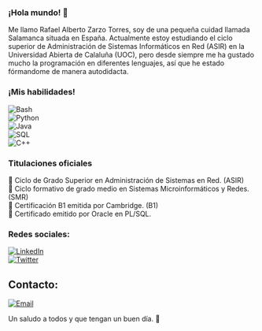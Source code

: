 ### ¡Hola mundo! 👋

<!--
**Rorschach-lord/Rorschach-lord** is a ✨ _special_ ✨ repository because its `README.md` (this file) appears on your GitHub profile.-->

Me llamo Rafael Alberto Zarzo Torres, soy de una pequeña cuidad llamada Salamanca situada en España. Actualmente estoy estudiando el ciclo superior de Administración de Sistemas Informáticos en Red (ASIR) en la Universidad Abierta de Calaluña (UOC), pero desde siempre me ha gustado mucho la programación en diferentes lenguajes, así que he estado fórmandome de manera autodidacta.

### ¡Mis habilidades!

![Bash](https://img.shields.io/badge/Bash-0000ff?style=for-the-badge&logo=Linux&logoColor=white&labelColor=0000ff)</br>
![Python](https://img.shields.io/badge/Python-00b4ff?style=for-the-badge&logo=Python&logoColor=white&labelColor=00b4ff)</br>
![Java](https://img.shields.io/badge/Java-ff8000?style=for-the-badge&logo=Java&logoColor=white&labelColor=ff8000)</br>
![SQL](https://img.shields.io/badge/SQL-d7fc03?style=for-the-badge&logo=sql&logoColor=white&labelColor=d7fc03)</br>
![C++](https://img.shields.io/badge/C++-ffcb49?style=for-the-badge&logo=C&logoColor=white&labelColor=ffcb49)</br>

### Titulaciones oficiales

🥉 Ciclo de Grado Superior en Administración de Sistemas en Red. (ASIR) </br>
🥉 Ciclo formativo de grado medio en Sistemas Microinformáticos y Redes. (SMR) </br>
🥉 Certificación B1 emitida por Cambridge. (B1) </br>
🥉 Certificado emitido por Oracle en PL/SQL. </br>

### Redes sociales:

[![LinkedIn](https://img.shields.io/badge/LinkedIn-Alberto_Zarzo-0077B5?style=for-the-badge&logo=linkedin&logoColor=white&labelColor=101010)](https://www.linkedin.com/in/albertozarzo/) </br>
[![Twitter](https://img.shields.io/badge/Twitter-Alberto_Zarzo-0077B5?style=for-the-badge&logo=Twitter&logoColor=white&labelColor=101010)](https://twitter.com/rorschach_lord) </br>

## Contacto:

[![Email](https://img.shields.io/badge/Email-albertozarzodev@gmail.com-ff8000?style=for-the-badge&logo=gmail&logoColor=white&labelColor=101010)](stroncio198@gmail.com)

Un saludo a todos y que tengan un buen día. 👋
